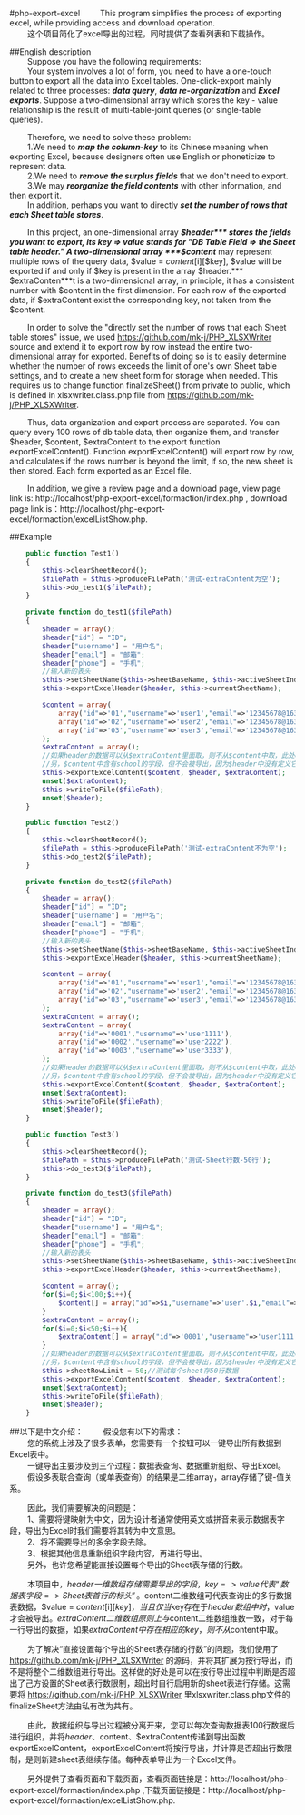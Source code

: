 
#php-export-excel
&nbsp;&nbsp;&nbsp;&nbsp;&nbsp;&nbsp;&nbsp;&nbsp;This program simplifies the process of exporting excel, while providing access and download operation.  
&nbsp;&nbsp;&nbsp;&nbsp;&nbsp;&nbsp;&nbsp;&nbsp;这个项目简化了excel导出的过程，同时提供了查看列表和下载操作。

##English description  
&nbsp;&nbsp;&nbsp;&nbsp;&nbsp;&nbsp;&nbsp;&nbsp;Suppose you have the following requirements:  
&nbsp;&nbsp;&nbsp;&nbsp;&nbsp;&nbsp;&nbsp;&nbsp;Your system involves a lot of form, you need to have a one-touch button to export all the data into Excel tables.
One-click-export mainly related to three processes: ***data query***, ***data re-organization*** and ***Excel exports***.
Suppose a two-dimensional array which stores the key - value relationship is the result of multi-table-joint queries (or single-table queries).  

&nbsp;&nbsp;&nbsp;&nbsp;&nbsp;&nbsp;&nbsp;&nbsp;Therefore, we need to solve these problem:  
&nbsp;&nbsp;&nbsp;&nbsp;&nbsp;&nbsp;&nbsp;&nbsp;1.We need to ***map the column-key*** to its Chinese meaning when exporting Excel, because designers often use English or phoneticize to represent data.  
&nbsp;&nbsp;&nbsp;&nbsp;&nbsp;&nbsp;&nbsp;&nbsp;2.We need to ***remove the surplus fields*** that we don't need to export.  
&nbsp;&nbsp;&nbsp;&nbsp;&nbsp;&nbsp;&nbsp;&nbsp;3.We may ***reorganize the field contents*** with other information, and then export it.  
&nbsp;&nbsp;&nbsp;&nbsp;&nbsp;&nbsp;&nbsp;&nbsp;In addition, perhaps you want to directly ***set the number of rows that each Sheet table stores***.

&nbsp;&nbsp;&nbsp;&nbsp;&nbsp;&nbsp;&nbsp;&nbsp;In this project, an one-dimensional array ***$header*** stores the fields you want to export, its key => value stands for "DB Table Field => the Sheet table header." A two-dimensional array ***$content*** may represent multiple rows of the query data, $value = $content[$i][$key], $value will be exported if and only if $key is present in the array $header.*** $extraConten***t is a two-dimensional array, in principle, it has a consistent number with $content in the first dimension. For each row of the exported data, if $extraContent exist the corresponding key, not taken from the $content.

&nbsp;&nbsp;&nbsp;&nbsp;&nbsp;&nbsp;&nbsp;&nbsp;In order to solve the "directly set the number of rows that each Sheet table stores" issue, we used https://github.com/mk-j/PHP_XLSXWriter source and extend it to export row by row instead the entire two-dimensional array for exported. Benefits of doing so is to easily determine whether the number of rows exceeds the limit of one's own Sheet table settings, and to create a new sheet form for storage when needed. This requires us to change function finalizeSheet() from private to public, which is defined in xlsxwriter.class.php file from https://github.com/mk-j/PHP_XLSXWriter.

&nbsp;&nbsp;&nbsp;&nbsp;&nbsp;&nbsp;&nbsp;&nbsp;Thus, data organization and export process are separated. You can query every 100 rows of db table data, then organize them, and transfer $header, $content, $extraContent to the export function exportExcelContent(). Function exportExcelContent() will export row by row, and calculates if the rows number is beyond the limit, if so, the new sheet is then stored. Each form exported as an Excel file.

&nbsp;&nbsp;&nbsp;&nbsp;&nbsp;&nbsp;&nbsp;&nbsp;In addition, we give a review page and a download page, view page link is: http://localhost/php-export-excel/formaction/index.php , download page link is：http://localhost/php-export-excel/formaction/excelListShow.php.

##Example
```php
    public function Test1()
    {
        $this->clearSheetRecord();
        $filePath = $this->produceFilePath('测试-extraContent为空');
        $this->do_test1($filePath);
    }  
```
```php
    private function do_test1($filePath)
    {
        $header = array();
        $header["id"] = "ID";
        $header["username"] = "用户名";
        $header["email"] = "邮箱";
        $header["phone"] = "手机";
        //输入新的表头
        $this->setSheetName($this->sheetBaseName, $this->activeSheetIndex);
        $this->exportExcelHeader($header, $this->currentSheetName);

        $content = array(
            array("id"=>'01',"username"=>'user1',"email"=>'12345678@163.com',"phone"=>'12345678',"school"=>'华南理工大学'),
            array("id"=>'02',"username"=>'user2',"email"=>'12345678@163.com',"phone"=>'12345678',"school"=>'华南理工大学'),
            array("id"=>'03',"username"=>'user3',"email"=>'12345678@163.com',"phone"=>'12345678',"school"=>'华南理工大学'),
        );
        $extraContent = array();
        //如果header的数据可以从$extraContent里面取，则不从$content中取，此处extraContent为空，
        //另，$content中含有school的字段，但不会被导出，因为$header中没有定义它
        $this->exportExcelContent($content, $header, $extraContent);
        unset($extraContent);
        $this->writeToFile($filePath);
        unset($header);
    }
```
```php
    public function Test2()
    {
        $this->clearSheetRecord();
        $filePath = $this->produceFilePath('测试-extraContent不为空');
        $this->do_test2($filePath);
    } 
```
```php
    private function do_test2($filePath)
    {
        $header = array();
        $header["id"] = "ID";
        $header["username"] = "用户名";
        $header["email"] = "邮箱";
        $header["phone"] = "手机";
        //输入新的表头
        $this->setSheetName($this->sheetBaseName, $this->activeSheetIndex);
        $this->exportExcelHeader($header, $this->currentSheetName);

        $content = array(
            array("id"=>'01',"username"=>'user1',"email"=>'12345678@163.com',"phone"=>'12345678',"school"=>'华南理工大学'),
            array("id"=>'02',"username"=>'user2',"email"=>'12345678@163.com',"phone"=>'12345678',"school"=>'华南理工大学'),
            array("id"=>'03',"username"=>'user3',"email"=>'12345678@163.com',"phone"=>'12345678',"school"=>'华南理工大学'),
        );
        $extraContent = array();
        $extraContent = array(
            array("id"=>'0001',"username"=>'user1111'),
            array("id"=>'0002',"username"=>'user2222'),
            array("id"=>'0003',"username"=>'user3333'),
        );
        //如果header的数据可以从$extraContent里面取，则不从$content中取，此处extraContent改变了id和username字段
        //另，$content中含有school的字段，但不会被导出，因为$header中没有定义它
        $this->exportExcelContent($content, $header, $extraContent);
        unset($extraContent);
        $this->writeToFile($filePath);
        unset($header);
    }
```
```php
    public function Test3()
    {
        $this->clearSheetRecord();
        $filePath = $this->produceFilePath('测试-Sheet行数-50行');
        $this->do_test3($filePath);
    } 
```
```php
    private function do_test3($filePath)
    {
        $header = array();
        $header["id"] = "ID";
        $header["username"] = "用户名";
        $header["email"] = "邮箱";
        $header["phone"] = "手机";
        //输入新的表头
        $this->setSheetName($this->sheetBaseName, $this->activeSheetIndex);
        $this->exportExcelHeader($header, $this->currentSheetName);

        $content = array();
        for($i=0;$i<100;$i++){
            $content[] = array("id"=>$i,"username"=>'user'.$i,"email"=>'12345678@163.com',"phone"=>'12345678',"school"=>'华南理工大学');
        }
        $extraContent = array();
        for($i=0;$i<50;$i++){
            $extraContent[] = array("id"=>'0001',"username"=>'user1111');
        }
        //如果header的数据可以从$extraContent里面取，则不从$content中取，此处extraContent改变了前50行数据的id和username字段
        //另，$content中含有school的字段，但不会被导出，因为$header中没有定义它
        $this->sheetRowLimit = 50;//测试每个sheet存50行数据
        $this->exportExcelContent($content, $header, $extraContent);
        unset($extraContent);
        $this->writeToFile($filePath);
        unset($header);
    }
```

##以下是中文介绍：
&nbsp;&nbsp;&nbsp;&nbsp;&nbsp;&nbsp;&nbsp;&nbsp;假设您有以下的需求：  
&nbsp;&nbsp;&nbsp;&nbsp;&nbsp;&nbsp;&nbsp;&nbsp;您的系统上涉及了很多表单，您需要有一个按钮可以一键导出所有数据到Excel表中。  
&nbsp;&nbsp;&nbsp;&nbsp;&nbsp;&nbsp;&nbsp;&nbsp;一键导出主要涉及到三个过程：数据表查询、数据重新组织、导出Excel。  
&nbsp;&nbsp;&nbsp;&nbsp;&nbsp;&nbsp;&nbsp;&nbsp;假设多表联合查询（或单表查询）的结果是二维array，array存储了键-值关系。  

&nbsp;&nbsp;&nbsp;&nbsp;&nbsp;&nbsp;&nbsp;&nbsp;因此，我们需要解决的问题是：  
&nbsp;&nbsp;&nbsp;&nbsp;&nbsp;&nbsp;&nbsp;&nbsp;1、需要将键映射为中文，因为设计者通常使用英文或拼音来表示数据表字段，导出为Excel时我们需要将其转为中文意思。  
&nbsp;&nbsp;&nbsp;&nbsp;&nbsp;&nbsp;&nbsp;&nbsp;2、将不需要导出的多余字段去除。  
&nbsp;&nbsp;&nbsp;&nbsp;&nbsp;&nbsp;&nbsp;&nbsp;3、根据其他信息重新组织字段内容，再进行导出。  
&nbsp;&nbsp;&nbsp;&nbsp;&nbsp;&nbsp;&nbsp;&nbsp;另外，也许您希望能直接设置每个导出的Sheet表存储的行数。  

&nbsp;&nbsp;&nbsp;&nbsp;&nbsp;&nbsp;&nbsp;&nbsp;本项目中，$header一维数组存储需要导出的字段，key=>value代表“数据表字段=>Sheet表首行的标头”。$content二维数组可代表查询出的多行数据表数据，$value = $content[$i][$key]，当且仅当$key存在于$header数组中时，$value才会被导出。$extraContent二维数组原则上与$content二维数组维数一致，对于每一行导出的数据，如果$extraContent中存在相应的key，则不从$content中取。

&nbsp;&nbsp;&nbsp;&nbsp;&nbsp;&nbsp;&nbsp;&nbsp;为了解决“直接设置每个导出的Sheet表存储的行数”的问题，我们使用了 https://github.com/mk-j/PHP_XLSXWriter 的源码，并将其扩展为按行导出，而不是将整个二维数组进行导出。这样做的好处是可以在按行导出过程中判断是否超出了己方设置的Sheet表行数限制，超出时自行启用新的sheet表进行存储。这需要将 https://github.com/mk-j/PHP_XLSXWriter 里xlsxwriter.class.php文件的finalizeSheet方法由私有改为共有。

&nbsp;&nbsp;&nbsp;&nbsp;&nbsp;&nbsp;&nbsp;&nbsp;由此，数据组织与导出过程被分离开来，您可以每次查询数据表100行数据后进行组织，并将$header、$content、$extraContent传递到导出函数exportExcelContent，exportExcelContent将按行导出，并计算是否超出行数限制，是则新建sheet表继续存储。每种表单导出为一个Excel文件。

&nbsp;&nbsp;&nbsp;&nbsp;&nbsp;&nbsp;&nbsp;&nbsp;另外提供了查看页面和下载页面，查看页面链接是：http://localhost/php-export-excel/formaction/index.php ,下载页面链接是：http://localhost/php-export-excel/formaction/excelListShow.php.
